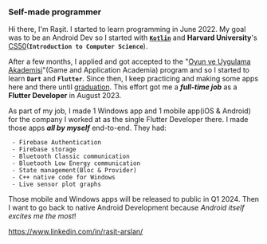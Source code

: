 ### Self-made programmer

Hi there, I'm Raşit.
I started to learn programming in June 2022. My goal was to be an Android Dev so I started with [**`Kotlin`**](https://hyperskill.org/profile/273853626) and **Harvard University**'s [CS50](https://cs50.harvard.edu/x/2022/)(**`Introduction to Computer Science`**).

After a few months, I applied and got accepted to the "[Oyun ve Uygulama Akademisi](https://oyunveuygulamaakademisi.com/)"(Game and Application Academia) program and so I started to learn **`Dart`** and **`Flutter`**. Since then, I keep practicing and making some apps here and there until [graduation](https://verified.sertifier.com/en/verify/61656387413922/). This effort got me a **_full-time job_** as a **Flutter Developer** in August 2023. 

As part of my job, I made 1 Windows app and 1 mobile app(iOS & Android) for the company I worked at as the single Flutter Developer there. I made those apps **_all by myself_** end-to-end.
They  had:
```
 - Firebase Authentication
 - Firebase storage
 - Bluetooth Classic communication
 - Bluetooth Low Energy communication
 - State management(Bloc & Provider)
 - C++ native code for Windows
 - Live sensor plot graphs
```

Those mobile and Windows apps will be released to public in Q1 2024. Then I want to go back to native Android Development because _Android itself excites me the most_!

https://www.linkedin.com/in/rasit-arslan/


<!--
**KatayR/KatayR** is a ✨ _special_ ✨ repository because its `README.md` (this file) appears on your GitHub profile.

Here are some ideas to get you started:

- 🔭 I’m currently working on ...
- 🌱 I’m currently learning ...
- 👯 I’m looking to collaborate on ...
- 🤔 I’m looking for help with ...
- 💬 Ask me about ...
- 📫 How to reach me: ...
- 😄 Pronouns: ...
- ⚡ Fun fact: ...
-->
